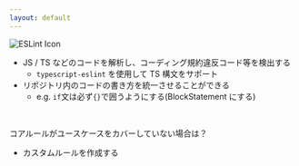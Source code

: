 ```yaml
---
layout: default
---
```


<section-title title="ESLint とは？">
  <img src="/eslint.png" class="w-15 h-15 mx-3 my-5" alt="ESLint  Icon" />
</section-title>

<div class="_bullet">

* JS / TS などのコードを解析し、コーディング規約違反コード等を検出する
  * `typescript-eslint` を使用して TS 構文をサポート
* リポジトリ内のコードの書き方を統一させることができる
  * e.g. `if`文は必ず`{}`で囲うようにする(BlockStatement にする)

</div>

<br />

<div v-click="1" class="text-2xl">

コアルールがユースケースをカバーしていない場合は？

</div>

<div v-click="2" class="mt-4 _bullet">

- カスタムルールを作成する

</div>

<!--  -->